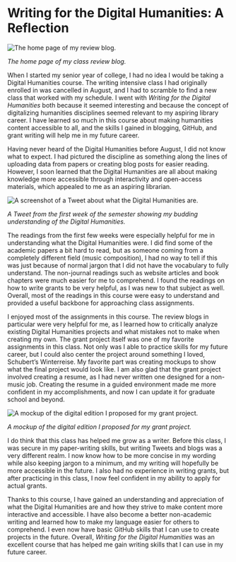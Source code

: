 # Writing for the Digital Humanities: A Reflection

![The home page of my review blog.](https://PRSengl350.github.io/PRS-ENGL-350/images/Homepage.PNG)

_The home page of my class review blog._

When I started my senior year of college, I had no idea I would be taking a Digital Humanities course. The writing intensive class I had originally enrolled in was cancelled in August, and I had to scramble to find a new class that worked with my schedule. I went with _Writing for the Digital Humanities_ both because it seemed interesting and because the concept of digitalizing humanities disciplines seemed relevant to my aspiring library career. I have learned so much in this course about making humanities content accessible to all, and the skills I gained in blogging, GitHub, and grant writing will help me in my future career.

Having never heard of the Digital Humanities before August, I did not know what to expect. I had pictured the discipline as something along the lines of uploading data from papers or creating blog posts for easier reading. However, I soon learned that the Digital Humanities are all about making knowledge more accessible through interactivity and open-access materials, which appealed to me as an aspiring librarian. 

![A screenshot of a Tweet about what the Digital Humanities are.](https://PRSengl350.github.io/PRS-ENGL-350/images/Tweet.jpg)

_A Tweet from the first week of the semester showing my budding understanding of the Digital Humanities._

The readings from the first few weeks were especially helpful for me in understanding what the Digital Humanities were. I did find some of the academic papers a bit hard to read, but as someone coming from a completely different field (music composition), I had no way to tell if this was just because of normal jargon that I did not have the vocabulary to fully understand. The non-journal readings such as website articles and book chapters were much easier for me to comprehend. I found the readings on how to write grants to be very helpful, as I was new to that subject as well. Overall, most of the readings in this course were easy to understand and provided a useful backbone for approaching class assignments.

I enjoyed most of the assignments in this course. The review blogs in particular were very helpful for me, as I learned how to critically analyze existing Digital Humanities projects and what mistakes not to make when creating my own. The grant project itself was one of my favorite assignments in this class. Not only was I able to practice skills for my future career, but I could also center the project around something I loved, Schubert’s Winterreise. My favorite part was creating mockups to show what the final project would look like. I am also glad that the grant project involved creating a resume, as I had never written one designed for a non-music job. Creating the resume in a guided environment made me more confident in my accomplishments, and now I can update it for graduate school and beyond.

![A mockup of the digital edition I proposed for my grant project.](https://PRSengl350.github.io/PRS-ENGL-350/images/Mockup.PNG)

_A mockup of the digital edition I proposed for my grant project._

I do think that this class has helped me grow as a writer. Before this class, I was secure in my paper-writing skills, but writing Tweets and blogs was a very different realm. I now know how to be more concise in my wording while also keeping jargon to a minimum, and my writing will hopefully be more accessible in the future. I also had no experience in writing grants, but after practicing in this class, I now feel confident in my ability to apply for actual grants.

Thanks to this course, I have gained an understanding and appreciation of what the Digital Humanities are and how they strive to make content more interactive and accessible. I have also become a better non-academic writing and learned how to make my language easier for others to comprehend. I even now have basic GitHub skills that I can use to create projects in the future. Overall, _Writing for the Digital Humanities_ was an excellent course that has helped me gain writing skills that I can use in my future career.
